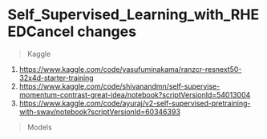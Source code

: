 # Self_Supervised_Learning_with_RHEEDCancel changes

> Kaggle

1. https://www.kaggle.com/code/yasufuminakama/ranzcr-resnext50-32x4d-starter-training
2. https://www.kaggle.com/code/shivanandmn/self-supervise-momentum-contrast-great-idea/notebook?scriptVersionId=54013004
3. https://www.kaggle.com/code/ayuraj/v2-self-supervised-pretraining-with-swav/notebook?scriptVersionId=60346393

> Models

